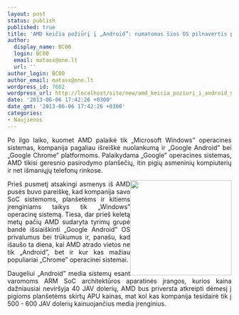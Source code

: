 ```yaml
---
layout: post
status: publish
published: true
title: 'AMD keičia požiūrį į „Android”: numatomas šios OS pilnavertis palaikymas'
author:
  display_name: BC00
  login: BC00
  email: matasx@one.lt
  url: ''
author_login: BC00
author_email: matasx@one.lt
wordpress_id: 7602
wordpress_url: http://localhost/site/new/amd_keicia_poziuri_i_android_numatomas_sios_os_pilnavertis_palaikymas/
date: '2013-06-06 17:42:26 +0300'
date_gmt: '2013-06-06 17:42:26 +0300'
categories:
- Naujienos
---
```

<p style="text-align: justify;">
	Po ilgo laiko, kuomet AMD palaikė tik &bdquo;Microsoft Windows&rdquo; operacines sistemas, kompanija pagaliau i&scaron;rei&scaron;kė nuolankumą ir &bdquo;Google Android&rdquo; bei &bdquo;Google Chrome&rdquo; platformoms. Palaikydama &bdquo;Google&rdquo; operacines sistemas, AMD tikisi geresnio pasirodymo plan&scaron;ečių, itin pigių asmeninių kompiuterių ir net i&scaron;maniųjų telefonų rinkose.</p>
<p style="text-align: justify;">
	<img alt="" src="http://technews.lt/userfiles/amd_android.jpg" style="width: 228px; height: 214px; float: right;" />Prie&scaron; pusmetį atsakingi asmenys i&scaron; AMD pusės buvo parei&scaron;kę, kad kompanija savo SoC sistemoms, plan&scaron;etėms ir kitiems įrenginiams taikys tik &bdquo;Windows&rdquo; operacinę sistemą. Tiesa, dar prie&scaron; keletą metų pačių AMD sudaryta tyrimų grupė bandė i&scaron;siai&scaron;kinti &bdquo;Google Android&rdquo; OS privalumus bei trūkumus ir, pana&scaron;u, kad i&scaron;au&scaron;o ta diena, kai AMD atrado vietos ne tik &bdquo;Android&rdquo;, bet ir kur kas mažiau populiariai &bdquo;Chrome&rdquo; operacinei sistemai.</p>
<p style="text-align: justify;">
	Daugeliui &bdquo;Android&rdquo; media sistemų esant varomoms ARM SoC architektūros aparatinės įrangos, kurios kaina dažniausiai nevir&scaron;yja 40 JAV dolerių, AMD bus priversta atkreipti dėmesį į pigioms plan&scaron;etėms skirtų APU kainas, mat kol kas kompanija tesidairė tik į 500 - 600 JAV dolerių kainuojančius media įrenginius.</p>
